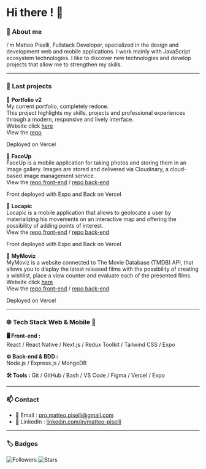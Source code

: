 # Hi there ! 👋

### 🧾 About me


I'm Matteo Piselli, Fullstack Developer, specialized in the design and development web and mobile applications. I work mainly with JavaScript ecosystem technologies. I like to discover new technologies and develop projects that allow me to strengthen my skills.

---

### 🚀 Last projects
🔹 **Portfolio v2**  
My current portfolio, completely redone.  
This project highlights my skills, projects and professional experiences through a modern, responsive and lively interface.  
Website click [here](https://portfolio-matteo-pisellis-projects.vercel.app/)  
View the [repo](https://github.com/MatteoPiselli/portfolio)  

Deployed on Vercel
  
🔹 **FaceUp**  
FaceUp is a mobile application for taking photos and storing them in an image gallery. Images are stored and delivered via Cloudinary, a cloud-based image management service.  
View the [repo front-end](https://github.com/MatteoPiselli/faceup-frontend) / [repo back-end](https://github.com/MatteoPiselli/faceup-backend)

Front deployed with Expo and Back on Vercel

🔹 **Locapic**  
Locapic is a mobile application that allows to geolocate a user by materializing his movements on an interactive map and offering the possibility of adding points of interest.   
View the [repo front-end](https://github.com/MatteoPiselli/locapic-frontend) / [repo back-end](https://github.com/MatteoPiselli/locapic-backend)

Front deployed with Expo and Back on Vercel

🔹 **MyMoviz**  
MyMoviz is a website connected to The Movie Database (TMDB) API, that allows you to display the latest released films with the possibility of creating a wishlist, place a view counter and evaluate each of the presented films.  
Website click [here](https://mymoviz-frontend-matteo-pisellis-projects.vercel.app/)   
View the [repo front-end](https://github.com/MatteoPiselli/mymoviz-frontend) / [repo back-end](https://github.com/MatteoPiselli/mymoviz-backend)
     
Deployed on Vercel

---

### 🌐 Tech Stack Web & Mobile 📱

**🖥 Front-end :**  
React / React Native / Next.js / Redux Toolkit / Tailwind CSS / Expo

**⚙ Back-end & BDD :**  
Node.js / Express.js / MongoDB

**🛠 Tools :**
Git / GitHub / Bash / VS Code / Figma / Vercel / Expo

---

### 📫 Contact

- 📧 Email : [pro.matteo.piselli@gmail.com](mailto:pro.matteo.piselli@gmail.com)  
- 💼 LinkedIn : [linkedin.com/in/matteo-piselli](https://www.linkedin.com/in/matteo-piselli)  

---

### 🏷️ Badges

![Followers](https://img.shields.io/github/followers/MatteoPiselli?label=Abonnés&style=social)
![Stars](https://img.shields.io/github/stars/MatteoPiselli?style=social)
